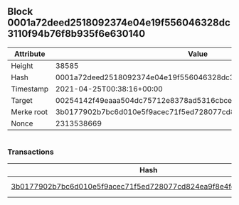## Block 0001a72deed2518092374e04e19f556046328dc3110f94b76f8b935f6e630140

Attribute | Value
--- | ---
Height | 38585
Hash | 0001a72deed2518092374e04e19f556046328dc3110f94b76f8b935f6e630140
Timestamp | 2021-04-25T00:38:16+00:00
Target | 00254142f49eaaa504dc75712e8378ad5316cbcead634704b3734b6271167cc4
Merke root | 3b0177902b7bc6d010e5f9acec71f5ed728077cd824ea9f8e4fd83d22d97f20f
Nonce | 2313538669

```

```

### Transactions

Hash | Amount
--- | ---
[3b0177902b7bc6d010e5f9acec71f5ed728077cd824ea9f8e4fd83d22d97f20f](3b0177902b7bc6d010e5f9acec71f5ed728077cd824ea9f8e4fd83d22d97f20f.md) | 10.00000000 SKEPTI 
